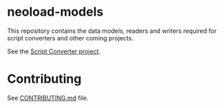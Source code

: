 # neoload-models

This repository contains the data models, readers and writers required for script converters and other coming projects.

See the [Script Converter project](https://github.com/Neotys-Labs/Script-Converter).

# Contributing

See [CONTRIBUTING.md](CONTRIBUTING.md) file.
